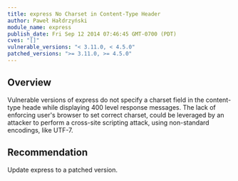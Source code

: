 ```yaml
---
title: express No Charset in Content-Type Header
author: Paweł Hałdrzyński
module_name: express
publish_date: Fri Sep 12 2014 07:46:45 GMT-0700 (PDT)
cves: "[]"
vulnerable_versions: "< 3.11.0, < 4.5.0"
patched_versions: ">= 3.11.0, >= 4.5.0"
---
```


## Overview
Vulnerable versions of express do not specify a charset field in the content-type heade while displaying 400 level response messages. The lack of enforcing user's browser to set correct charset, could be leveraged by an attacker to perform a cross-site scripting attack, using non-standard encodings, like UTF-7.

## Recommendation
Update express to a patched version.
